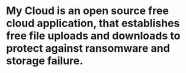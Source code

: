 # My Cloud is an open source free cloud application, that establishes free file uploads and downloads to protect against ransomware and storage failure. 
